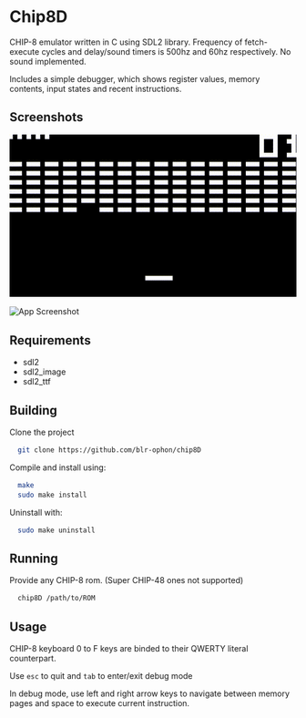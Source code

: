 
# Chip8D

CHIP-8 emulator written in C using SDL2 library. Frequency of fetch-execute cycles and delay/sound timers is 500hz and 60hz respectively. No sound implemented.

Includes a simple debugger, which shows register values, memory contents, input states and recent instructions.



## Screenshots

<img src='./misc/demo.gif'>

![App Screenshot](https://i.imgur.com/GloGgMS.png)


## Requirements

- sdl2
- sdl2_image
- sdl2_ttf



## Building
Clone the project
```bash
  git clone https://github.com/blr-ophon/chip8D
```
Compile and install using:

```bash
  make
  sudo make install
```
Uninstall with:

```bash
  sudo make uninstall
```
## Running

Provide any CHIP-8 rom.  (Super CHIP-48 ones not supported)

```bash
  chip8D /path/to/ROM
```



## Usage

CHIP-8 keyboard 0 to F keys are binded to their QWERTY literal counterpart.

Use `esc` to quit and `tab` to enter/exit debug mode

In debug mode, use left and right arrow keys to navigate between memory pages and space to 
execute current instruction.
